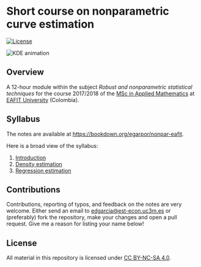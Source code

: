# Short course on nonparametric curve estimation

[![License](https://img.shields.io/badge/license-CC_BY--NC--SA_4.0-blue.svg)](https://creativecommons.org/licenses/by-nc-sa/4.0/)

![KDE animation](https://raw.githubusercontent.com/egarpor/project-kde/master/images/kde.gif)

## Overview

A 12-hour module within the subject *Robust and nonparametric statistical techniques* for the course 2017/2018 of the [MSc in Applied Mathematics](http://www.eafit.edu.co/programas-academicos/posgrado/maestria-matematicas-aplicadas/Paginas/inicio.aspx) at [EAFIT University](http://www.eafit.edu.co/) (Colombia).

## Syllabus

The notes are available at <https://bookdown.org/egarpor/nonpar-eafit>. 

Here is a broad view of the syllabus:

1. [Introduction](https://bookdown.org/egarpor/nonpar-eafit)
2. [Density estimation](https://bookdown.org/egarpor/nonpar-eafit/dens.html)
3. [Regression estimation](https://bookdown.org/egarpor/nonpar-eafit/reg.html)

## Contributions

Contributions, reporting of typos, and feedback on the notes are very welcome. Either send an email to <edgarcia@est-econ.uc3m.es> or (preferably) fork the repository, make your changes and open a pull request. Give me a reason for listing your name below!

## License

All material in this repository is licensed under [CC BY-NC-SA 4.0](https://creativecommons.org/licenses/by-nc-sa/4.0/).